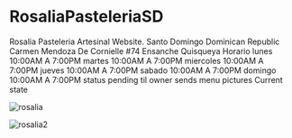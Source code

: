 # RosaliaPasteleriaSD
Rosalia Pasteleria Artesinal Website. Santo Domingo Dominican Republic
Carmen Mendoza De Cornielle #74
Ensanche Quisqueya
Horario
lunes	10:00AM A 7:00PM
martes	10:00AM A 7:00PM
miercoles	10:00AM A 7:00PM
jueves	10:00AM A 7:00PM
sabado	10:00AM A 7:00PM
domingo	10:00AM A 7:00PM
status pending til owner sends menu pictures
Current state

![rosalia](https://github.com/SinisterNight/RosaliaPasteleriaSD/assets/114369787/bc3ae7c4-de3b-4e68-aea5-552fba3a9254)


![rosalia2](https://github.com/SinisterNight/RosaliaPasteleriaSD/assets/114369787/0a0e536c-f822-438e-9ef9-6258ff0e3815)
